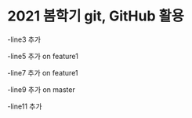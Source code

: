 # 2021 봄학기 git, GitHub 활용

-line3 추가

-line5 추가 on feature1 

-line7 추가 on feature1

-line9 추가 on master

-line11 추가 